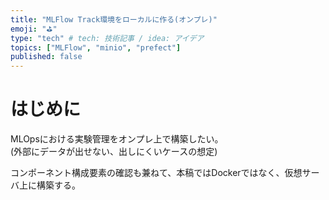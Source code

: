 ```yaml
---
title: "MLFlow Track環境をローカルに作る(オンプレ)"
emoji: "⛳"
type: "tech" # tech: 技術記事 / idea: アイデア
topics: ["MLFlow", "minio", "prefect"]
published: false
---
```


# はじめに

MLOpsにおける実験管理をオンプレ上で構築したい。  
(外部にデータが出せない、出しにくいケースの想定)

コンポーネント構成要素の確認も兼ねて、本稿ではDockerではなく、仮想サーバ上に構築する。


